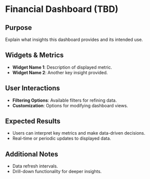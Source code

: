 # Financial Dashboard (TBD)

## Purpose
Explain what insights this dashboard provides and its intended use.

## Widgets & Metrics
- **Widget Name 1**: Description of displayed metric.
- **Widget Name 2**: Another key insight provided.

## User Interactions
- **Filtering Options**: Available filters for refining data.
- **Customization**: Options for modifying dashboard views.

## Expected Results
- Users can interpret key metrics and make data-driven decisions.
- Real-time or periodic updates to displayed data.

## Additional Notes
- Data refresh intervals.
- Drill-down functionality for deeper insights.